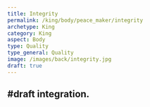 ```yaml
---
title: Integrity
permalink: /king/body/peace_maker/integrity
archetype: King
category: King
aspect: Body
type: Quality
type_general: Quality
image: /images/back/integrity.jpg
draft: true
---
```

#draft integration.
---
